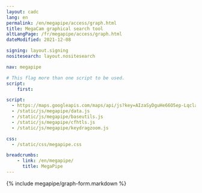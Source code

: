 ```yaml
---
layout: cadc
lang: en
permalink: /en/megapipe/access/graph.html
title: MegaCam graphical search tool
altLangPage: /fr/megapipe/access/graph.html
dateModified: 2021-12-08

signing: layout.signing
nositesearch: layout.nositesearch

nav: megapipe

# This flag more than one script to be used.
script:
    first:

script:
  - https://maps.googleapis.com/maps/api/js?key=AIzaSyDguHe66O5ep-Lqcla9a44wW_RkhB53KB4&amp;sensor=false
  - /static/js/megapipe/data.js
  - /static/js/megapipe/baseutils.js
  - /static/js/megapipe/cfhtls.js
  - /static/js/megapipe/keydragzoom.js

css:
  - /static/css/megapipe.css

breadcrumbs:
    - link: /en/megapipe/
      title: MegaPipe
---
```


{% include megapipe/graph-form.markdown %}
